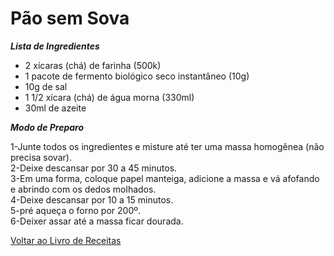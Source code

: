 # Pão sem Sova

_**Lista de Ingredientes**_

* 2 xícaras (chá) de farinha (500k)
* 1 pacote de fermento biológico seco instantâneo (10g)
* 10g de sal
* 1 1/2 xícara (chá) de água morna (330ml)
* 30ml de azeite


_**Modo de Preparo**_

1-Junte todos os ingredientes e misture até ter uma massa homogênea (não precisa sovar).
<br>
2-Deixe descansar por 30 a 45 minutos.
<br>
3-Em uma forma, coloque papel manteiga, adicione a massa e vá afofando e abrindo com os dedos molhados.
<br>
4-Deixe descansar por 10 a 15 minutos.
<br>
5-pré aqueça o forno por 200º.
<br>
6-Deixer assar até a massa ficar dourada.


[Voltar ao Livro de Receitas](https://github.com/ERC885555/livro-receitas)